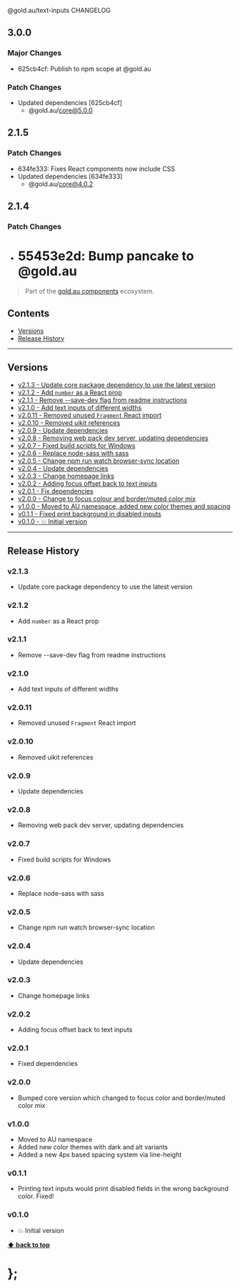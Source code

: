 @gold.au/text-inputs CHANGELOG

## 3.0.0

### Major Changes

- 625cb4cf: Publish to npm scope at @gold.au

### Patch Changes

- Updated dependencies [625cb4cf]
  - @gold.au/core@5.0.0

## 2.1.5

### Patch Changes

- 634fe333: Fixes React components now include CSS
- Updated dependencies [634fe333]
  - @gold.au/core@4.0.2

## 2.1.4

### Patch Changes

- # 55453e2d: Bump pancake to @gold.au

> Part of the [gold.au components](https://github.com/designsystemau/gold-design-system/) ecosystem.

## Contents

- [Versions](#install)
- [Release History](#release-history)

---

## Versions

- [v2.1.3 - Update core package dependency to use the latest version](#v213)
- [v2.1.2 - Add `number` as a React prop](#v212)
- [v2.1.1 - Remove --save-dev flag from readme instructions](#v211)
- [v2.1.0 - Add text inputs of different widths](#v210)
- [v2.0.11 - Removed unused `Fragment` React import](#v2011)
- [v2.0.10 - Removed uikit references](#v2010)
- [v2.0.9 - Update dependencies](#v209)
- [v2.0.8 - Removing web pack dev server, updating dependencies](#v208)
- [v2.0.7 - Fixed build scripts for Windows](#v207)
- [v2.0.6 - Replace node-sass with sass](#v206)
- [v2.0.5 - Change npm run watch browser-sync location](#v205)
- [v2.0.4 - Update dependencies](#v204)
- [v2.0.3 - Change homepage links](#v203)
- [v2.0.2 - Adding focus offset back to text inputs](#v202)
- [v2.0.1 - Fix dependencies](#v201)
- [v2.0.0 - Change to focus colour and border/muted color mix](#v200)
- [v1.0.0 - Moved to AU namespace, added new color themes and spacing](#v100)
- [v0.1.1 - Fixed print background in disabled inputs](#v011)
- [v0.1.0 - 💥 Initial version](#v010)

---

## Release History

### v2.1.3

- Update core package dependency to use the latest version

### v2.1.2

- Add `number` as a React prop

### v2.1.1

- Remove --save-dev flag from readme instructions

### v2.1.0

- Add text inputs of different widths

### v2.0.11

- Removed unused `Fragment` React import

### v2.0.10

- Removed uikit references

### v2.0.9

- Update dependencies

### v2.0.8

- Removing web pack dev server, updating dependencies

### v2.0.7

- Fixed build scripts for Windows

### v2.0.6

- Replace node-sass with sass

### v2.0.5

- Change npm run watch browser-sync location

### v2.0.4

- Update dependencies

### v2.0.3

- Change homepage links

### v2.0.2

- Adding focus offset back to text inputs

### v2.0.1

- Fixed dependencies

### v2.0.0

- Bumped core version which changed to focus color and border/muted color mix

### v1.0.0

- Moved to AU namespace
- Added new color themes with dark and alt variants
- Added a new 4px based spacing system via line-height

### v0.1.1

- Printing text inputs would print disabled fields in the wrong background color. Fixed!

### v0.1.0

- 💥 Initial version

**[⬆ back to top](#contents)**

# };
